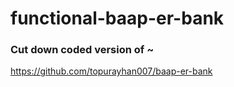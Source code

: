 # functional-baap-er-bank

### Cut down coded version of ~

https://github.com/topurayhan007/baap-er-bank
